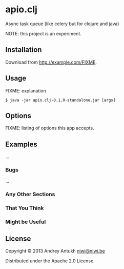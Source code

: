 # apio.clj

Async task queue (like celery but for clojure and java)

NOTE: this project is an experiment.

## Installation

Download from http://example.com/FIXME.

## Usage

FIXME: explanation

    $ java -jar apio.clj-0.1.0-standalone.jar [args]

## Options

FIXME: listing of options this app accepts.

## Examples

...

### Bugs

...

### Any Other Sections
### That You Think
### Might be Useful

## License

Copyright © 2013 Andrey Antukh <niwi@niwi.be>

Distributed under the Apache 2.0 License.

